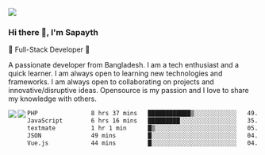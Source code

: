 <!-- **sapayth/sapayth** is a ✨ _special_ ✨ repository because its `README.md` (this file) appears on your GitHub profile.

Here are some ideas to get you started:

- 🔭 I’m currently working on ...
- 🌱 I’m currently learning ...
- 👯 I’m looking to collaborate on ...
- 🤔 I’m looking for help with ...
- 💬 Ask me about ...
- 📫 How to reach me: ...
- 😄 Pronouns: ...
- ⚡ Fun fact: ...
-->
![](https://user-images.githubusercontent.com/74038190/226190894-18e959ba-d458-4a94-ac44-790190f2a947.gif)
### Hi there 👋, I'm Sapayth

🚀 Full-Stack Developer 🚀

A passionate developer from Bangladesh. I am a tech enthusiast and a quick learner. I am always open to learning new technologies and frameworks. I am always open to collaborating on projects and innovative/disruptive ideas. Opensource is my passion and I love to share my knowledge with others.

<div>
<a href="https://github.com/sapayth/github-readme-stats">
  <img align="left" src="https://github-readme-stats.vercel.app/api?username=sapayth&show_icons=true&count_private=true" />
</a>
<a href="https://github.com/sapayth/github-readme-stats">
  <img align="left" src="https://github-readme-stats.vercel.app/api/top-langs/?username=sapayth" />
</a>
</div>
<!--START_SECTION:waka-->

```txt
PHP               8 hrs 37 mins   ████████████▒░░░░░░░░░░░░   49.06 %
JavaScript        6 hrs 16 mins   █████████░░░░░░░░░░░░░░░░   35.74 %
textmate          1 hr 1 min      █▒░░░░░░░░░░░░░░░░░░░░░░░   05.85 %
JSON              49 mins         █░░░░░░░░░░░░░░░░░░░░░░░░   04.65 %
Vue.js            44 mins         █░░░░░░░░░░░░░░░░░░░░░░░░   04.24 %
```

<!--END_SECTION:waka-->
